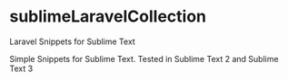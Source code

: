 # sublimeLaravelCollection
Laravel Snippets for Sublime Text

Simple Snippets for Sublime Text. Tested in Sublime Text 2 and Sublime Text 3
